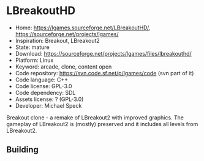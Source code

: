 # LBreakoutHD

- Home: https://lgames.sourceforge.net/LBreakoutHD/, https://sourceforge.net/projects/lgames/
- Inspiration: Breakout, LBreakout2
- State: mature
- Download: https://sourceforge.net/projects/lgames/files/lbreakouthd/
- Platform: Linux
- Keyword: arcade, clone, content open
- Code repository: https://svn.code.sf.net/p/lgames/code (svn part of it)
- Code language: C++
- Code license: GPL-3.0
- Code dependency: SDL
- Assets license: ? (GPL-3.0)
- Developer: Michael Speck

Breakout clone - a remake of LBreakout2 with improved graphics.
The gameplay of LBreakout2 is (mostly) preserved and it includes all levels from LBreakout2.

## Building
